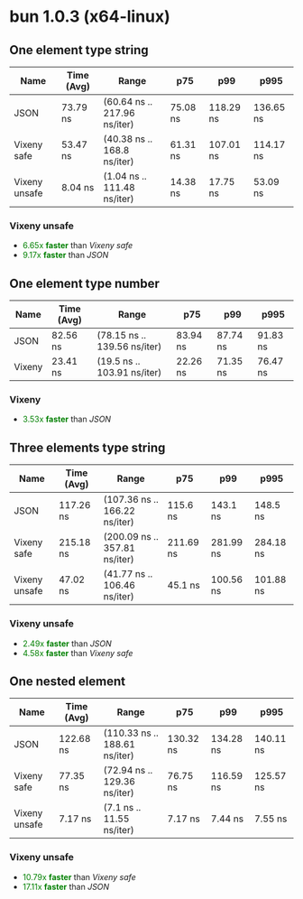 # bun 1.0.3 (x64-linux)

## One element type string

| Name          | Time (Avg) | Range                        | p75      | p99       | p995      |
| ------------- | ---------- | ---------------------------- | -------- | --------- | --------- |
| JSON          | 73.79 ns   | (60.64 ns .. 217.96 ns/iter) | 75.08 ns | 118.29 ns | 136.65 ns |
| Vixeny safe   | 53.47 ns   | (40.38 ns .. 168.8 ns/iter)  | 61.31 ns | 107.01 ns | 114.17 ns |
| Vixeny unsafe | 8.04 ns    | (1.04 ns .. 111.48 ns/iter)  | 14.38 ns | 17.75 ns  | 53.09 ns  |

### **Vixeny unsafe**

- <span style="color:green">6.65x **faster**</span> than _Vixeny safe_
- <span style="color:green">9.17x **faster**</span> than _JSON_

## One element type number

| Name   | Time (Avg) | Range                        | p75      | p99      | p995     |
| ------ | ---------- | ---------------------------- | -------- | -------- | -------- |
| JSON   | 82.56 ns   | (78.15 ns .. 139.56 ns/iter) | 83.94 ns | 87.74 ns | 91.83 ns |
| Vixeny | 23.41 ns   | (19.5 ns .. 103.91 ns/iter)  | 22.26 ns | 71.35 ns | 76.47 ns |

### **Vixeny**

- <span style="color:green">3.53x **faster**</span> than _JSON_

## Three elements type string

| Name          | Time (Avg) | Range                         | p75       | p99       | p995      |
| ------------- | ---------- | ----------------------------- | --------- | --------- | --------- |
| JSON          | 117.26 ns  | (107.36 ns .. 166.22 ns/iter) | 115.6 ns  | 143.1 ns  | 148.5 ns  |
| Vixeny safe   | 215.18 ns  | (200.09 ns .. 357.81 ns/iter) | 211.69 ns | 281.99 ns | 284.18 ns |
| Vixeny unsafe | 47.02 ns   | (41.77 ns .. 106.46 ns/iter)  | 45.1 ns   | 100.56 ns | 101.88 ns |

### **Vixeny unsafe**

- <span style="color:green">2.49x **faster**</span> than _JSON_
- <span style="color:green">4.58x **faster**</span> than _Vixeny safe_

## One nested element

| Name          | Time (Avg) | Range                         | p75       | p99       | p995      |
| ------------- | ---------- | ----------------------------- | --------- | --------- | --------- |
| JSON          | 122.68 ns  | (110.33 ns .. 188.61 ns/iter) | 130.32 ns | 134.28 ns | 140.11 ns |
| Vixeny safe   | 77.35 ns   | (72.94 ns .. 129.36 ns/iter)  | 76.75 ns  | 116.59 ns | 125.57 ns |
| Vixeny unsafe | 7.17 ns    | (7.1 ns .. 11.55 ns/iter)     | 7.17 ns   | 7.44 ns   | 7.55 ns   |

### **Vixeny unsafe**

- <span style="color:green">10.79x **faster**</span> than _Vixeny safe_
- <span style="color:green">17.11x **faster**</span> than _JSON_
